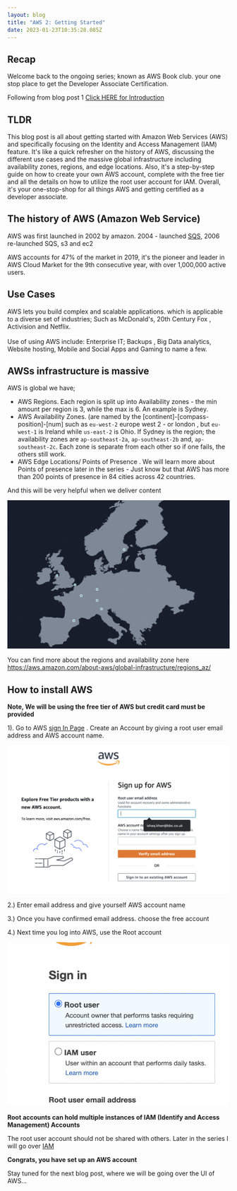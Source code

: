 ```yaml
---
layout: blog
title: "AWS 2: Getting Started"
date: 2023-01-23T10:35:28.085Z
---
```


## Recap

Welcome back to the ongoing series; known as AWS Book club.
your one stop place to get the Developer Associate Certification.

Following from blog post 1 [Click HERE for Introduction](https://magicishaqblog.netlify.app/aws/)

## TLDR

This blog post is all about getting started with Amazon Web Services (AWS) and specifically focusing on the Identity and Access Management (IAM) feature. It's like a quick refresher on the history of AWS, discussing the different use cases and the massive global infrastructure including availability zones, regions, and edge locations. Also, it's a step-by-step guide on how to create your own AWS account, complete with the free tier and all the details on how to utilize the root user account for IAM. Overall, it's your one-stop-shop for all things AWS and getting certified as a developer associate.

## The history of AWS (Amazon Web Service)

AWS was first launched in 2002 by amazon. 2004 - launched [SQS](https://aws.amazon.com/sqs/features/?trk=a7f57dee-fc58-4084-9037-cb552d58a5d5&sc_channel=ps&s_kwcid=AL!4422!3!637214078377!!!g!!&ef_id=EAIaIQobChMI--PQwvjn_AIVQuztCh0V4wtqEAAYASAAEgI-l_D_BwE:G:s), 2006 re-launched SQS, s3 and ec2

AWS accounts for 47% of the market in 2019, it's the pioneer and leader in AWS Cloud Market for the 9th consecutive year, with over 1,000,000 active users.

## Use Cases

AWS lets you build complex and scalable applications. which is applicable to a diverse set of industries; Such as McDonald's, 20th Century Fox , Activision and Netflix. \
\
Use of using AWS include: Enterprise IT; Backups , Big Data analytics, Website hosting, Mobile and Social Apps and Gaming to name a few.

<h2 id="regions"> AWSs infrastructure is massive </h2>

AWS is global we have;

- AWS Regions. Each region is split up into Availability zones - the min amount per region is 3, while the max is 6. An example is Sydney.
- <span id="az">AWS Availability Zones.</span> (are named by the [continent]-[compass-position]-[num] such as `eu-west-2` europe west 2 - or london , but `eu-west-1` is Ireland while `us-east-2` is Ohio. If Sydney is the region; the availability zones are `ap-southeast-2a`, `ap-southeast-2b` and, `ap-southeast-2c`. Each zone is separate from each other so if one fails, the others still work.
- AWS Edge Locations/ Points of Presence . We will learn more about Points of presence later in the series - Just know but that AWS has more than 200 points of presence in 84 cities across 42 countries.

And this will be very helpful when we deliver content

![aws regions](/blog/src/images/screenshot-2023-01-25-at-11.26.44.png)

You can find more about the regions and availability zone here\
<https://aws.amazon.com/about-aws/global-infrastructure/regions_az/>

## How to install AWS

**Note, We will be using the free tier of AWS but credit card must be provided**

1). Go to AWS [sign In Page](https://portal.aws.amazon.com/billing/signup?refid=ce1f55b8-6da8-4aa2-af36-3f11e9a449ae&redirect_url=https%3A%2F%2Faws.amazon.com%2Fregistration-confirmation#/start/email) . Create an Account by giving a root user email address and AWS account name.

![aws sign up](/blog/src/images/awsSignup.png)

2.) Enter email address and give yourself AWS account name

3.) Once you have confirmed email address. choose the free account

4.) Next time you log into AWS, use the Root account

![root account image](/blog/src/images/sign-in-page.png)

**Root accounts can hold multiple instances of IAM (Identify and Access Management) Accounts**

The root user account should not be shared with others. Later in the series I will go over [IAM](https://magicishaqblog.netlify.app/2023-01-28-aws-4-IAM)

**Congrats, you have set up an AWS account**

Stay tuned for the next blog post, where we will be going over the UI of AWS...
